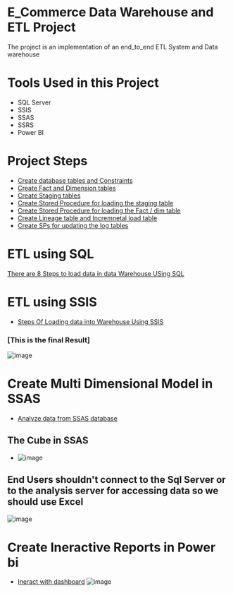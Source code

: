 # E_Commerce Data Warehouse and ETL Project
The project is an implementation of an end_to_end ETL System and Data warehouse 
# Tools Used in this Project 
- SQL Server
- SSIS
- SSAS
- SSRS
- Power BI
# Project Steps
- [Create database tables and Constraints](https://github.com/EbrahimTarek/Data-Warehouse-and-ETL-project/blob/main/Create%20Database%20%26%20Constraints.sql)  
- [Create Fact and Dimension tables](https://github.com/EbrahimTarek/Data-Warehouse-and-ETL-project/blob/main/Create%20Fact%20%26%20Dimension%20Tables.sql)
- [Create Staging tables](https://github.com/EbrahimTarek/Data-Warehouse-and-ETL-project/blob/main/Create%20Staging%20Tables.sql)
- [Create Stored Procedure for loading the staging table](https://github.com/EbrahimTarek/Data-Warehouse-and-ETL-project/blob/main/Create%20%20Load%20_Staging%20Procedures.sql)
- [Create Stored Procedure for loading the Fact / dim table ](https://github.com/EbrahimTarek/Data-Warehouse-and-ETL-project/blob/main/Create%20Procedures%20for%20Fact%20%26%20Dimension%20Tables.sql)
- [Create Lineage table and Incremnetal load table](https://github.com/EbrahimTarek/Data-Warehouse-and-ETL-project/blob/main/Lineage%20%26%20Incremental%20tables.sql)
- [Create SPs for updating the log tables](https://github.com/EbrahimTarek/Data-Warehouse-and-ETL-project/blob/main/Sps%20for%20updating%20the%20log%20tables.sql)
# ETL using SQL
[There are 8 Steps to load data in data Warehouse USing SQL](https://github.com/EbrahimTarek/Data-Warehouse-and-ETL-project/blob/main/ETL%20Using%20Sql.sql)
# ETL using SSIS
- [Steps Of Loading data into Warehouse Using SSIS](https://github.com/EbrahimTarek/Data-Warehouse-and-ETL-project/blob/main/SSIS%20HappyScoopers.rar)
### [This is the final Result]
![image](https://user-images.githubusercontent.com/93515671/194307802-6d4fdc34-f3ee-4541-9031-f0a203ed8c54.png)
# Create Multi Dimensional Model in SSAS
- [Analyze data from SSAS database](https://github.com/EbrahimTarek/Data-Warehouse-and-ETL-project/blob/main/SSAS%20HappyScoopers.rar)

## The Cube in SSAS
- ![image](https://user-images.githubusercontent.com/93515671/194308635-a8527550-c51a-4fe9-97c7-678d374d1a54.png)

## End Users shouldn't connect to the Sql Server or to the analysis server for accessing data so we should use Excel
![image](https://user-images.githubusercontent.com/93515671/194308963-8b9c1332-684d-4ded-912f-ffb8969520ae.png)
# Create Ineractive Reports in Power bi
- [Ineract with dashboard](https://app.powerbi.com/groups/me/reports/41c819a2-6872-4a3e-ad76-0431981105c2/ReportSection20e615b88d7b820860c3)
![image](https://user-images.githubusercontent.com/93515671/194309499-49eab3aa-4e21-4604-ac27-456c185d529c.png)



